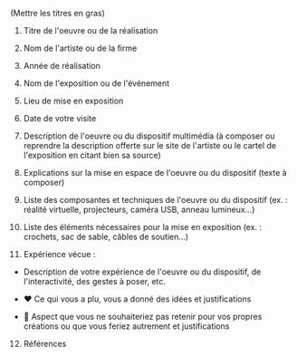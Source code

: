  (Mettre les titres en gras)
 
 1. Titre de l'oeuvre ou de la réalisation

 2. Nom de l'artiste ou de la firme

 3. Année de réalisation

 4. Nom de l'exposition ou de l'événement

 5. Lieu de mise en exposition

 6. Date de votre visite

 7. Description de l'oeuvre ou du dispositif multimédia (à composer ou reprendre la description offerte sur le site de l'artiste ou le cartel de l'exposition en citant bien sa source)

 8. Explications sur la mise en espace de l'oeuvre ou du dispositif (texte à composer)

 9. Liste des composantes et techniques de l'oeuvre ou du dispositif (ex. : réalité virtuelle, projecteurs, caméra USB, anneau lumineux...)

 10. Liste des éléments nécessaires pour la mise en exposition (ex. : crochets, sac de sable, câbles de soutien...)

 11. Expérience vécue :

 - Description de votre expérience de l'oeuvre ou du dispositif, de l'interactivité, des gestes à poser, etc.

 - ❤️ Ce qui vous a plu, vous a donné des idées et justifications

 - 🤔 Aspect que vous ne souhaiteriez pas retenir pour vos propres créations ou que vous feriez autrement et justifications
 
 12. Références
